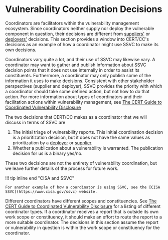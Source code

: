 # Vulnerability Coordination Decisions

Coordinators are facilitators within the vulnerability management ecosystem.
Since coordinators neither supply nor deploy the vulnerable component in question, their decisions are different from
[suppliers'](supplier_tree.md) or [deployers'](deployer_tree.md) decisions.
This section provides a window into CERT/CC's decisions as an example of how a coordinator might use SSVC to make its own decisions.


Coordinators vary quite a lot, and their use of SSVC may likewise vary.
A coordinator may want to gather and publish information about SSVC decision points that it does not use internally in order to assist its constituents.
Furthermore, a coordinator may only publish some of the information it uses to make decisions.
Consistent with other stakeholder perspectives (supplier and deployer), SSVC provides the priority with which a coordinator should take some defined action, but not how to do that action.
For more information about types of coordinators and their facilitation actions within vulnerability management, see
[The CERT Guide to Coordinated Vulnerability Disclosure](https://vuls.cert.org/confluence/display/CVD/3.5.+Coordinator)

The two decisions that CERT/CC makes as a coordinator that we will discuss in terms of SSVC are 

1. The initial triage of vulnerability reports. This initial coordination decision is a prioritization decision, but it 
   does not have the same values as prioritization by a [deployer](deployer_tree.md) or [supplier](supplier_tree.md).
2. Whether a publication about a vulnerability is warranted. The publication decision for us is a binary yes/no.

These two decisions are not the entirety of vulnerability coordination, but we leave further details of the process for future work.

!!! tip inline end "CISA and SSVC"

    For another example of how a coordinator is using SSVC, see the [CISA SSVC](https://www.cisa.gov/ssvc) website.


Different coordinators have different scopes and constituencies.
See [The CERT Guide to Coordinated Vulnerability Disclosure](https://vuls.cert.org/confluence/display/CVD/3.5.+Coordinator) for a listing of different coordinator types.
If a coordinator receives a report that is outside its own work scope or constituency, it should make an effort to route the report to a more suitable coordinator.
The decisions in this section assume the report or vulnerability in question is within the work scope or constituency for the coordinator.


